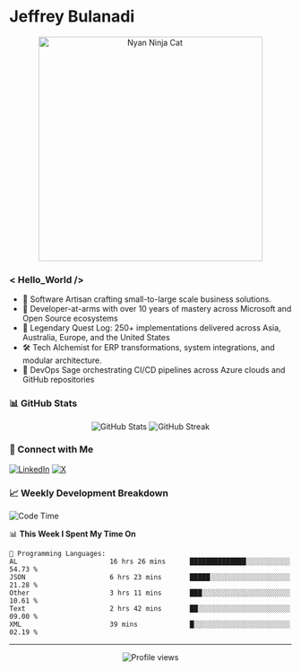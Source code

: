 # Jeffrey Bulanadi

<div align="center">
  <img src="https://www.nyan.cat/cats/nyaninja.gif" alt="Nyan Ninja Cat" width="400"/>
</div>

### < Hello_World />

- 🎨 Software Artisan crafting small-to-large scale business solutions.
- 💼 Developer-at-arms with over 10 years of mastery across Microsoft and Open Source ecosystems
- 🏢 Legendary Quest Log: 250+ implementations delivered across Asia, Australia, Europe, and the United States
- 🛠️ Tech Alchemist for ERP transformations, system integrations, and modular architecture.
- 🔄 DevOps Sage orchestrating CI/CD pipelines across Azure clouds and GitHub repositories

### 📊 GitHub Stats

<div align="center">
  <img src="https://github-readme-stats.vercel.app/api?username=jeffreybulanadi&show_icons=true&theme=tokyonight" alt="GitHub Stats" />
  <img src="https://github-readme-streak-stats.herokuapp.com/?user=jeffreybulanadi&theme=tokyonight" alt="GitHub Streak" />
</div>

### 🤝 Connect with Me

[![LinkedIn](https://img.shields.io/badge/LinkedIn-Connect-blue?style=for-the-badge&logo=linkedin)](https://linkedin.com/in/jeffreybulanadi)
[![X](https://img.shields.io/badge/Twitter-Follow-blue?style=for-the-badge&logo=twitter)](https://x.com/JeffreyBulanadi)

### 📈 Weekly Development Breakdown

<!--START_SECTION:waka-->
![Code Time](http://img.shields.io/badge/Code%20Time-237%20hrs%208%20mins-blue)

📊 **This Week I Spent My Time On** 

```text
💬 Programming Languages: 
AL                       16 hrs 26 mins      ██████████████░░░░░░░░░░░   54.73 % 
JSON                     6 hrs 23 mins       █████░░░░░░░░░░░░░░░░░░░░   21.28 % 
Other                    3 hrs 11 mins       ███░░░░░░░░░░░░░░░░░░░░░░   10.61 % 
Text                     2 hrs 42 mins       ██░░░░░░░░░░░░░░░░░░░░░░░   09.00 % 
XML                      39 mins             █░░░░░░░░░░░░░░░░░░░░░░░░   02.19 % 
```


<!--END_SECTION:waka-->

---

<div align="center">
  <img src="https://komarev.com/ghpvc/?username=jeffreybulanadi&color=blue&style=flat-square" alt="Profile views" />
</div>
